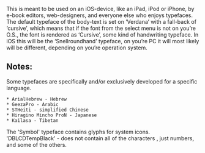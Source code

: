 This is meant to be used on an iOS-device, like an iPad, iPod or iPhone, by e-book editors, web-designers, and everyone else who enjoys typefaces.
The default typeface of the body-text is set on ’Verdana’ with a fall-back of ‘cursive’, which means that if the font from the select menu is not on you’re O.S., the font is rendered as ‘Cursive’, some kind of handwriting typeface. In iOS this will be the ‘Snellroundhand’ typeface, on you’re PC it will most likely will be different, depending on you’re operation system.

Notes:
------

Some typefaces are specifically and/or exclusively developed for a specific language. 

	* ArialHebrew - Hebrew
	* GeezaPro - Arabic
	* STHeiti - simplified Chinese
	* Hiragino Mincho ProN - Japanese
	* Kailasa - Tibetan

The 'Symbol' typeface contains glyphs for system icons.
'DBLCDTempBlack' -  does not contain all of the characters , just numbers, and some of the others.

